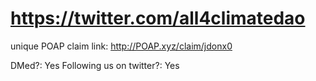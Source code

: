 # https://twitter.com/all4climatedao

unique POAP claim link: 
http://POAP.xyz/claim/jdonx0

DMed?: Yes
Following us on twitter?: Yes